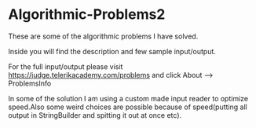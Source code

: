 # Algorithmic-Problems2

These are some of the algorithmic problems I have solved.

Inside you will find the description and few sample input/output.

For the full input/output please visit https://judge.telerikacademy.com/problems and click About --> ProblemsInfo 

In some of the solution I am using a custom made input reader to optimize speed.Also some weird choices are possible because of speed(putting all output in StringBuilder and spitting it out at once etc).
